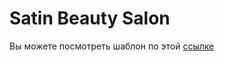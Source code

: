 # Satin Beauty Salon


Вы можете посмотреть шаблон по этой [ссылке](https://nurbol-sarsenbayev.github.io/tutorials/satin/)
